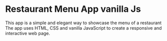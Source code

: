 # Restaurant Menu App vanilla Js

This app is a simple and elegant way to showcase the menu of a restaurant The app uses HTML, CSS and vanilla JavaScript to create a responsive and interactive web page.
